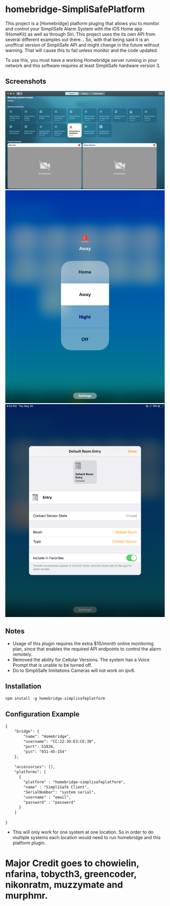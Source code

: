 # homebridge-SimpliSafePlatform

This project is a [Homebridge] platform pluging that allows you to monitor and control your SimpliSafe Alarm System with the iOS  Home app (HomeKit) as well as through Siri. This project uses the its own API from several different examples out there... So, with that being said it is an unoffical version of SimpliSafe API and might change in the future without warning. That will cause this to fail unless monitor and the code updated.

To use this, you must have a working Homebridge server running in your network and this software requires at least SimpliSafe hardware version 3.


## Screenshots
![View from the home app](/screenshots/HomeApp.png?raw=true "View from the Home app.")
![Controlling alarm system](/screenshots/Alarm.png?raw=true "Controlling the alarm system.")
![System Sensors](/screenshots/Sensors.png?raw=true "Example of system sensors.")
## Notes
- Usage of this plugin requires the extra $10/month online monitoring plan, since that enables the required API endpoints to control the alarm remotely.
- Removed the ability for Cellular Versions. The system has a Voice Prompt that is unable to be turned off.
- Do to SimpliSafe limitations Cameras will not work on ipv6.


## Installation
    npm install -g homebridge-simplisafeplatform

## Configuration Example
    {
        "bridge": {
            "name": "Homebridge",
            "username": "CC:22:3D:E3:CE:30",
            "port": 51826,
            "pin": "031-45-154"
        },

        "accessories": [],
        "platforms": [
          {
            "platform" : "homebridge-simplisafeplatform",
            "name" : "SimpliSafe Client",
            "SerialNumber": "system serial",
            "username" : "email",
            "password" : "password"
          }
        ]

    }


- This will only work for one system at one location. So in order to do multiple systems each location would need to run homebridge and this platform plugin.

# Major Credit goes to chowielin, nfarina, tobycth3, greencoder, nikonratm, muzzymate and murphmr.
